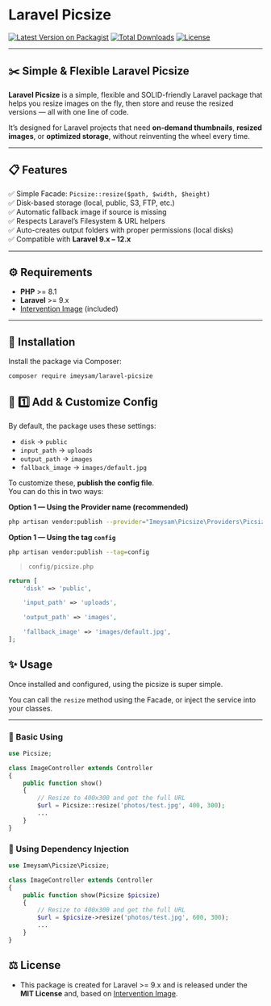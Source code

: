 # Laravel Picsize

[![Latest Version on Packagist](https://img.shields.io/packagist/v/imeysam/laravel-picsize.svg?style=flat-square)](https://packagist.org/packages/imeysam/laravel-picsize)
[![Total Downloads](https://img.shields.io/packagist/dt/imeysam/laravel-picsize.svg?style=flat-square)](https://packagist.org/packages/imeysam/laravel-picsize)
[![License](https://img.shields.io/github/license/imeysam/laravel-picsize.svg?style=flat-square)](LICENSE)

---

## ✂️ Simple & Flexible Laravel Picsize

**Laravel Picsize** is a simple, flexible and SOLID-friendly Laravel package that helps you resize images on the fly, then store and reuse the resized versions — all with one line of code.

It’s designed for Laravel projects that need **on-demand thumbnails**, **resized images**, or **optimized storage**, without reinventing the wheel every time.

---

## 📋 Features

✅ Simple Facade: `Picsize::resize($path, $width, $height)`  
✅ Disk-based storage (local, public, S3, FTP, etc.)  
✅ Automatic fallback image if source is missing  
✅ Respects Laravel’s Filesystem & URL helpers  
✅ Auto-creates output folders with proper permissions (local disks)  
✅ Compatible with **Laravel 9.x – 12.x**

---

## ⚙️ Requirements

- **PHP** >= 8.1
- **Laravel** >= 9.x  
- [Intervention Image](http://image.intervention.io/) (included)

---

## 🚀 Installation

Install the package via Composer:

```bash
composer require imeysam/laravel-picsize
```

## 🔧 1️⃣ Add & Customize Config

By default, the package uses these settings:
- `disk` → `public`
- `input_path` → `uploads`
- `output_path` → `images`
- `fallback_image` → `images/default.jpg`

To customize these, **publish the config file**.  
You can do this in two ways:

**Option 1 — Using the Provider name (recommended)**  
```bash
php artisan vendor:publish --provider="Imeysam\Picsize\Providers\PicsizeServiceProvider"
```

**Option 1 — Using the tag `config`**  
```bash
php artisan vendor:publish --tag=config
```  


> `config/picsize.php`

```php
return [
    'disk' => 'public',

    'input_path' => 'uploads',

    'output_path' => 'images',

    'fallback_image' => 'images/default.jpg',
];

```

## ✨ Usage

Once installed and configured, using the picsize is super simple.

You can call the `resize` method using the Facade, or inject the service into your classes.

---

### 📌 Basic Using

```php
use Picsize;

class ImageController extends Controller
{
    public function show()
    {
        // Resize to 400x300 and get the full URL
        $url = Picsize::resize('photos/test.jpg', 400, 300);
        ...
    }
}
```

### 🧩 Using Dependency Injection

```php
use Imeysam\Picsize\Picsize;

class ImageController extends Controller
{
    public function show(Picsize $picsize)
    {
        // Resize to 400x300 and get the full URL
        $url = $picsize->resize('photos/test.jpg', 600, 300);
        ...
    }
}
```


## ⚖️ License ##
- This package is created for Laravel >= 9.x and is released under the **MIT License** and, based on [Intervention Image](https://github.com/intervention/image).

